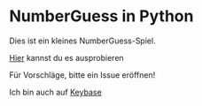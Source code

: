 # NumberGuess in Python

Dies ist ein kleines NumberGuess-Spiel.

[Hier](https://numberguess.mawoka.repl.run) kannst du es ausprobieren

Für Vorschläge, bitte ein Issue eröffnen!


Ich bin auch auf [Keybase](https:keybase.io/Mawoka)
